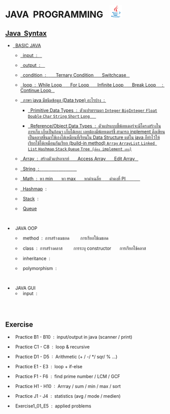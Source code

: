 # JAVA  &nbsp;PROGRAMMING &nbsp; <img src="https://raw.githubusercontent.com/devicons/devicon/master/icons/java/java-original.svg" alt="java" width="40" height="40"/> </a> <a href="https://www.python.org" target="_blank" rel="noreferrer"> 


## Java &nbsp;Syntax
- &nbsp; BASIC JAVA
  - &nbsp; input &nbsp;:&nbsp; ``` ```
    
  - &nbsp; output &nbsp;:&nbsp; ``` ```
    
  - &nbsp; condition &nbsp;:&nbsp; ``` ``` &nbsp;&nbsp; Ternary Condition ``` ``` &nbsp;&nbsp; Switchcase ``` ```
    
  - &nbsp; loop &nbsp;:&nbsp; While Loop ``` ``` &nbsp;&nbsp; For Loop ``` ``` &nbsp;&nbsp; Infinite Loop ``` ``` &nbsp;&nbsp; Break Loop ``` ``` &nbsp;:&nbsp; Continue Loop ``` ```
    
  - &nbsp; ภาษา java มีชนิดข้อมูล (Data type) อะไรบ้าง &nbsp;:&nbsp;
    - &nbsp; Primitive Data Types &nbsp;:&nbsp; ตัวแปรธรรมดา ```Integer``` ```BigInteger``` ```Float``` ```Double``` ```Char``` ```String``` ```Short``` ```Long``` &nbsp;&nbsp;&nbsp;&nbsp;
      
    - &nbsp; Reference/Object Data Types &nbsp;:&nbsp; ตัวแปรแบบชี้พ้อยเตอร์จะมีโครงสร้างในการเก็บ เก็บเป็นก้อนๆ เก็บได้เยอะ เลยต้องมีพ้อยเตอร์ชี้  สามารถ inplement คือเขียนเป็นคลาสขึ้นมาใช้เองได้เหมือนที่เรียนใน Data Structure แต่ใน java ก็ทำไว้ให้เรียกใช้ได้เหมือนกันเรียก (build-in method) ```Array``` ```ArrayList``` ```Linked List``` ```Hashmap``` ```Stack``` ```Queue``` ```Tree (ต้อง implement เอง)```
    
  - &nbsp; Array &nbsp;:&nbsp; สร้างตัวแปรอาเรย์ ``` ``` &nbsp;&nbsp; Access Array ``` ``` &nbsp;&nbsp; Edit Array ``` ```
    
  - &nbsp; String &nbsp;:&nbsp; ``` ``` &nbsp;&nbsp; ``` ``` &nbsp;&nbsp; ``` ``` &nbsp;&nbsp; ``` ``` &nbsp;&nbsp; ``` ``` &nbsp;&nbsp;
    
  - &nbsp; Math &nbsp;:&nbsp; หา min ``` ``` &nbsp;&nbsp; หา max ``` ``` &nbsp;&nbsp; หาค่าเฉลี่ย ``` ``` &nbsp;&nbsp; ค่าคงที่ PI ``` ``` &nbsp;&nbsp; ``` ``` &nbsp;&nbsp;
 
  - &nbsp; [Hashmap](https://www.w3schools.com/java/java_hashmap.asp) &nbsp;:&nbsp; ``` ``` &nbsp;&nbsp; ``` ``` &nbsp;&nbsp; ``` ```
    
  - &nbsp; [Stack](https://docs.oracle.com/javase/8/docs/api/java/util/Stack.html) &nbsp;:&nbsp; ``` ``` &nbsp;&nbsp; ``` ``` &nbsp;&nbsp; ``` ``` &nbsp;&nbsp; ``` ``` &nbsp;&nbsp; ``` ``` &nbsp;&nbsp;
 
  - &nbsp; [Queue](https://docs.oracle.com/javase/8/docs/api/java/util/Queue.html)

<br/>

- &nbsp; JAVA OOP
  - &nbsp; method &nbsp;:&nbsp; การสร้างเมธอด &nbsp; ``` ``` &nbsp;&nbsp; การเรียกใช้เมธอด ``` ```
    
  - &nbsp; class &nbsp;:&nbsp; การสร้างคลาส &nbsp; ``` ``` &nbsp;&nbsp; การระบุ constructor ``` ``` &nbsp;&nbsp; การเรียกใช้คลาส ``` ```
    
  - &nbsp; inheritance &nbsp;:&nbsp; ``` ```
    
  - &nbsp; polymorphism &nbsp;:&nbsp; ``` ```
 
<br/>

- &nbsp; JAVA GUI
  - &nbsp; input &nbsp;:&nbsp; ``` ```

 <br/><br/>

## Exercise  
- &nbsp; Practice B1 - B10 &nbsp;:&nbsp; input/output in java (scanner / print)
  
- &nbsp; Practice C1 - C8 &nbsp;:&nbsp; loop & recursive
  
- &nbsp; Practice D1 - D5 &nbsp;:&nbsp; Arithmetic (+ / -/ */ sqr/ % ...)
  
- &nbsp; Practice E1 - E3 &nbsp;:&nbsp; loop + if-else
  
- &nbsp; Practice F1 - F6 &nbsp;:&nbsp; find prime number / LCM / GCF
  
- &nbsp; Practice H1 - H10 &nbsp;:&nbsp; Arrray / sum / min / max / sort
  
- &nbsp; Practice J1 - J4 &nbsp;:&nbsp; statistics (avg / mode / medien)
  
- &nbsp; Exercise1_01_E5 &nbsp;:&nbsp; applied problems
  
